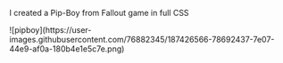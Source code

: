 I created a Pip-Boy from Fallout game in full CSS

<div style="align-items:center">
  ![pipboy](https://user-images.githubusercontent.com/76882345/187426566-78692437-7e07-44e9-af0a-180b4e1e5c7e.png)
</div>
